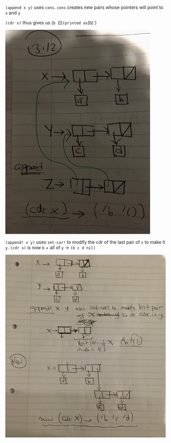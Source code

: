 `(append x y)` uses `cons`. `cons` creates new pairs whose pointers will point to `x` and `y` 

`(cdr x)` thus gives us (`b `())` (printed as `(b)`)

![w91](IMG_5722.jpg)

`(append! x y)` uses `set-car!` to modify the cdr of the last pair of `x` to make it `y`. `(cdr x)` is now `b` + all of `y` -> `(b c d nil)` 

![w92](IMG_5723.jpg)
